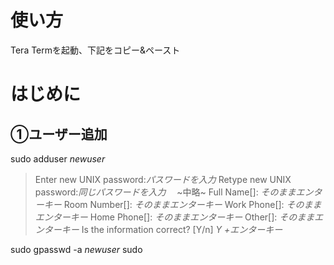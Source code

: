 # 使い方
Tera Termを起動、下記をコピー&ペースト

# はじめに
## ①ユーザー追加
sudo adduser *newuser*

> Enter new UNIX password:*パスワードを入力*
> Retype new UNIX password:*同じパスワードを入力*
>　~中略~
>       Full Name[]: *そのままエンターキー*
>       Room Number[]: *そのままエンターキー*
>       Work Phone[]: *そのままエンターキー*
>       Home Phone[]: *そのままエンターキー*
>       Other[]: *そのままエンターキー*
> Is the information correct? [Y/n] *Y +エンターキー*

sudo gpasswd -a *newuser* sudo